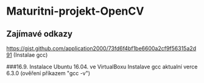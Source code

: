 # Maturitni-projekt-OpenCV

## Zajímavé odkazy 
https://gist.github.com/application2000/73fd6f4bf1be6600a2cf9f56315a2d91 (Instalae gcc)


###16.9.
Instalace Ubuntu 16.04. ve VirtualBoxu
Instalave gcc
   aktualní verce 6.3.0 (ověření příkazem "gcc -v")
